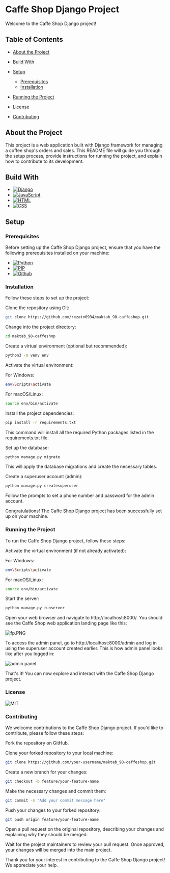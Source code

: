 # Caffe Shop Django Project
Welcome to the Caffe Shop Django project! 

## Table of Contents
* [About the Project](#about-the-project)
* [Build With](#build-with)
* [Setup](#setup)
  - [Prerequisites](#prerequisites)
  - [Installation](#installation)

* [Running the Project](#running-the-project)
* [License](#license)
* [Contributing](#contributing)



## About the Project
This project is a web application built with Django framework for managing a coffee shop's orders and sales. This README file will guide you through the setup process, provide instructions for running the project, and explain how to contribute to its development.


## Build With
* [![Django][django.js]][django-url]
* [![JavaScript][JavaScript.js]][JavaScript-url]
* [![HTML][HTML.js]][HTML-url]
* [![CSS][CSS.js]][CSS-url]


## Setup

### Prerequisites
Before setting up the Caffe Shop Django project, ensure that you have the following prerequisites installed on your machine:
- [![Python][Python.js]][Python-url]
- [![PIP][PIP.js]][PIP-url]
- [![Github][Github.js]][Github-url]


### Installation
Follow these steps to set up the project:

Clone the repository using Git:

```bash
git clone https://github.com/rezatn0934/maktab_98-caffeshop.git
```
Change into the project directory:
```bash
cd maktab_98-caffeshop
```
Create a virtual environment (optional but recommended):
```bash
python3 -m venv env
```

Activate the virtual environment:

For Windows:

```bash
env\Scripts\activate
```
For macOS/Linux:

```bash
source env/bin/activate
```
Install the project dependencies:

```bash
pip install -r requirements.txt
```
This command will install all the required Python packages listed in the requirements.txt file.

Set up the database:

```bash
python manage.py migrate
```
This will apply the database migrations and create the necessary tables.

Create a superuser account (admin):

```bash
python manage.py createsuperuser
```
Follow the prompts to set a phone number and password for the admin account.

Congratulations! The Caffe Shop Django project has been successfully set up on your machine.


### Running the Project
To run the Caffe Shop Django project, follow these steps:

Activate the virtual environment (if not already activated):

For Windows:

```bash
env\Scripts\activate
```
For macOS/Linux:

```bash
source env/bin/activate
```
Start the server:

```bash
python manage.py runserver
```
Open your web browser and navigate to http://localhost:8000/. You should see the Caffe Shop web application landing page like this:

![fp.PNG](https://i.postimg.cc/d0g5Lx6d/fp.png)

To access the admin panel, go to http://localhost:8000/admin and log in using the superuser account created earlier.
This is how admin panel looks like after you logged in:

![admin panel](https://i.postimg.cc/j2f0Dfyq/ap.png)

That's it! You can now explore and interact with the Caffe Shop Django project.


### License
![MIT][MIT.js]


### Contributing
We welcome contributions to the Caffe Shop Django project. If you'd like to contribute, please follow these steps:

Fork the repository on GitHub.

Clone your forked repository to your local machine:

```bash
git clone https://github.com/your-username/maktab_98-caffeshop.git
```
Create a new branch for your changes:


```bash
git checkout -b feature/your-feature-name
```
Make the necessary changes and commit them:


```bash
git commit -m "Add your commit message here"
```
Push your changes to your forked repository:

```bash
git push origin feature/your-feature-name
```
Open a pull request on the original repository, describing your changes and explaining why they should be merged.

Wait for the project maintainers to review your pull request. Once approved, your changes will be merged into the main project.

Thank you for your interest in contributing to the Caffe Shop Django project! We appreciate your help.

[django.js]: https://img.shields.io/badge/Django-F77FBE?style=for-the-badge&logo=django&logoColor=black
[django-url]: https://www.djangoproject.com/
[JavaScript.js]: https://img.shields.io/badge/JavaScript-A21441?style=for-the-badge&logo=javascript&logoColor=black
[JavaScript-url]: https://www.javascript.com/
[HTML.js]: https://img.shields.io/badge/HTML-00A693?style=for-the-badge&logo=html5&logoColor=black
[HTML-url]: https://www.javascript.com/
[CSS.js]: https://img.shields.io/badge/CSS-32127a?&style=for-the-badge&logo=css3&logoColor=white
[CSS-url]: https://www.javascript.com/
[Python.js]: https://img.shields.io/badge/Python-red?style=for-the-badge&logo=python&logoColor=black
[Python-url]: https://www.python.org/
[PIP.js]: https://img.shields.io/badge/PIP_(Python_package_manager)-blue?style=for-the-badge&logo=pypi&logoColor=white

[PIP-url]: https://pypi.org/
[Github.js]: https://img.shields.io/badge/GitHub-green?style=for-the-badge&logo=github&logoColor=black
[Github-url]: https://github.com/
[MIT.js]: https://img.shields.io/badge/License-MIT-F77FBE.svg
[MIT-url]: https://www.python.org/

